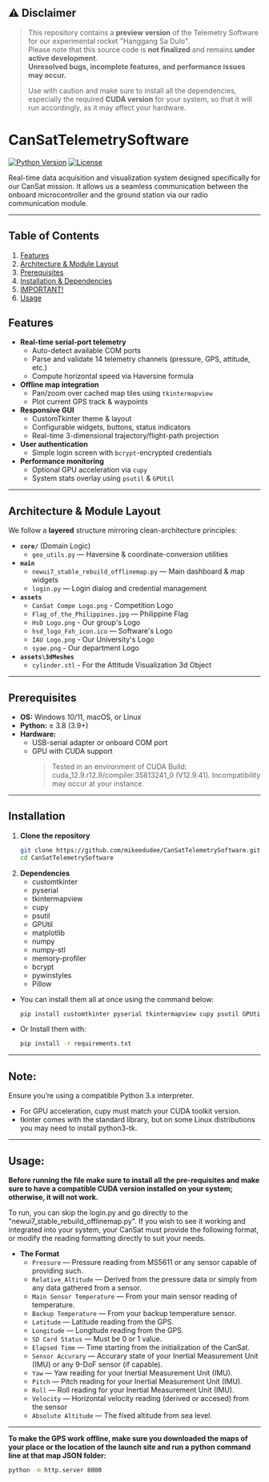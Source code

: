 ## ⚠️ Disclaimer 
> This repository contains a **preview version** of the Telemetry Software for our experimental rocket "Hanggang Sa Dulo".  
> Please note that this source code is **not finalized** and remains **under active development**.  
> **Unresolved bugs, incomplete features, and performance issues may occur.**
> 
> Use with caution and make sure to install all the dependencies, especially the required **CUDA version** for your system, so that it will run accordingly, as it may affect your hardware.

# CanSatTelemetrySoftware

[![Python Version](https://img.shields.io/badge/python-3.8%2B-blue.svg)]()
[![License](https://img.shields.io/badge/license-MIT-green.svg)]()

Real-time data acquisition and visualization system designed specifically for our CanSat mission. It allows us a seamless communication between the onboard microcontroller and the ground station via our radio communication module.

---

## Table of Contents

1. [Features](#features)
2. [Architecture & Module Layout](#architecture--module-layout)
3. [Prerequisites](#prerequisites)
4. [Installation & Dependencies](#installation)
5. [IMPORTANT!](#Note)
6. [Usage](#Usage)

## Features

- **Real-time serial-port telemetry**  
  - Auto-detect available COM ports  
  - Parse and validate 14 telemetry channels (pressure, GPS, attitude, etc.)  
  - Compute horizontal speed via Haversine formula  
- **Offline map integration**  
  - Pan/zoom over cached map tiles using `tkintermapview`  
  - Plot current GPS track & waypoints  
- **Responsive GUI**  
  - CustomTkinter theme & layout  
  - Configurable widgets, buttons, status indicators
  - Real-time 3-dimensional trajectory/flight-path projection
- **User authentication**  
  - Simple login screen with `bcrypt`-encrypted credentials  
- **Performance monitoring**  
  - Optional GPU acceleration via `cupy`  
  - System stats overlay using `psutil` & `GPUtil`  

---

## Architecture & Module Layout

We follow a **layered** structure mirroring clean-architecture principles:

- **`core/`** (Domain Logic)  
  - `geo_utils.py` ― Haversine & coordinate-conversion utilities   
- **`main`**  
  - `newui7_stable_rebuild_offlinemap.py` ― Main dashboard & map widgets  
  - `login.py` ― Login dialog and credential management
- **`assets`**
  - `CanSat Compe Logo.png` - Competition Logo
  - `Flag_of_the_Philippines.jpg` — Philippine Flag
  - `HsD Logo.png` - Our group's Logo
  - `hsd_logo_Fxh_icon.ico` — Software's Logo
  - `IAU Logo.png` - Our University's Logo
  - `syae.png` - Our department Logo
- **`assets\3dMeshes`**
    - `cylinder.stl` - For the Attitude Visualization 3d Object
      
---

## Prerequisites

- **OS:** Windows 10/11, macOS, or Linux  
- **Python:** ≥ 3.8 (3.9+)  
- **Hardware:**  
  - USB-serial adapter or onboard COM port  
  - GPU with CUDA support
    > Tested in an environment of CUDA Build: cuda_12.9.r12.9/compiler.35813241_0 (V12.9.41).
    > Incompatibility may occur at your instance.

---

## Installation

1. **Clone the repository**  
   ```bash
   git clone https://github.com/mikeedudee/CanSatTelemetrySoftware.git
   cd CanSatTelemetrySoftware

2. **Dependencies**
    - customtkinter
    - pyserial
    - tkintermapview
    - cupy
    - psutil
    - GPUtil
    - matplotlib
    - numpy
    - numpy-stl
    - memory-profiler
    - bcrypt
    - pywinstyles
    - Pillow

* You can install them all at once using the command below:
  ```bash
  pip install customtkinter pyserial tkintermapview cupy psutil GPUtil matplotlib numpy numpy-stl memory-profiler bcrypt pywinstyles Pillow

* Or Install them with:
  ```bash
  pip install -r requirements.txt

---

## Note:
Ensure you’re using a compatible Python 3.x interpreter.
- For GPU acceleration, cupy must match your CUDA toolkit version.
- tkinter comes with the standard library, but on some Linux distributions you may need to install python3-tk.

---

## Usage:
**Before running the file make sure to install all the pre-requisites and make sure to have a compatible CUDA version installed on your system; otherwise, it will not work.**


To run, you can skip the login.py and go directly to the "newui7_stable_rebuild_offlinemap.py". If you wish to see it working and integrated into your system, your CanSat must provide the following format, or modify the reading formatting directly to suit your needs.
- **The Format**
  - `Pressure` ― Pressure reading from MS5611 or any sensor capable of providing such.
  - `Relative_Altitude` — Derived from the pressure data or simply from any data gathered from a sensor.
  - `Main Sensor Temperature` — From your main sensor reading of temperature.
  - `Backup Temperature` — From your backup temperature sensor.
  - `Latitude` — Latitude reading from the GPS.
  - `Longitude` — Longitude reading from the GPS.
  - `SD Card Status` — Must be 0 or 1 value.
  - `Elapsed Time` — Time starting from the initialization of the CanSat.
  - `Sensor Accurary` — Accurary state of your Inertial Measurement Unit (IMU) or any 9-DoF sensor (if capable).
  - `Yaw` — Yaw reading for your Inertial Measurement Unit (IMU).
  - `Pitch` — Pitch reading for your Inertial Measurement Unit (IMU).
  - `Roll` — Roll reading for your Inertial Measurement Unit (IMU).
  - `Velocity` — Horizontal velocity reading (derived or accesed) from the sensor
  - `Absolute Altitude` — The fixed altitude from sea level.

---

**To make the GPS work offline, make sure you downloaded the maps of your place or the location of the launch site and run a python command line at that map JSON folder:**
  ```bash
  python -m http.server 8000
